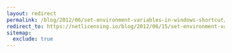 ```yaml
---
layout: redirect
permalink: /blog/2012/06/set-environment-variables-in-windows-shortcut/
redirect_to: https://netlicensing.io/blog/2012/06/15/set-environment-variables-in-windows-shortcut/
sitemap:
  exclude: true
---
```

